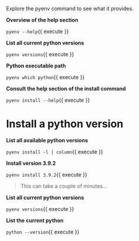 Explore the pyenv command to see what it provides.

**Overview of the help section**

`pyenv --help`{{ execute }}

**List all current python versions**

`pyenv versions`{{ execute }}

**Python executable path**

`pyenv which python`{{ execute }}

**Consult the help section of the install command**

`pyenv install --help`{{ execute }}

# Install a python version

**List all available python versions**

`pyenv install -l | column`{{ execute }}

**Install version 3.9.2**

`pyenv install 3.9.2`{{ execute }}

> This can take a couple of minutes...

**List all current python versions**

`pyenv versions`{{ execute }}

**List the current python**

`python --version`{{ execute }}
